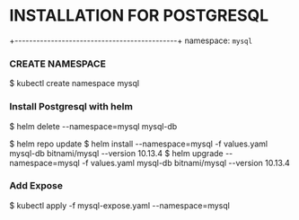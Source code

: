 # INSTALLATION FOR POSTGRESQL
+---------------------------------------------+
namespace: `mysql`

### CREATE NAMESPACE
$ kubectl create namespace mysql

### Install Postgresql with helm
$ helm delete --namespace=mysql mysql-db

$ helm repo update
$ helm install --namespace=mysql -f values.yaml mysql-db bitnami/mysql --version 10.13.4
$ helm upgrade --namespace=mysql -f values.yaml mysql-db bitnami/mysql --version 10.13.4

### Add Expose

$ kubectl apply -f mysql-expose.yaml --namespace=mysql

